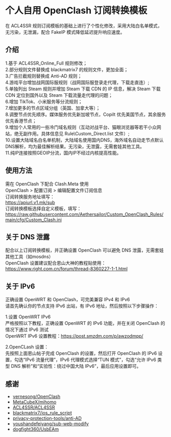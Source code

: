 # 个人自用 OpenClash 订阅转换模板
在 ACL4SSR 规则订阅模板的基础上进行了个性化修改，采用大陆白名单模式，无污染，无泄漏，配合 FakeIP 模式降低延迟提升响应速度。

## 介绍  
1.基于 ACL4SSR_Online_Full 规则修改；  
2.部分规则文件替换成 blackmatrix7 的规则文件，更加全面；  
3.广告拦截规则替换成 Anti-AD 规则；  
4.游戏平台增加战网国际服规则（战网国际服登录走代理，下载走直连）;  
5.单独列出 Steam 规则并增加 Steam 下载 CDN 的 IP 信息，解决 Steam 下载 CDN 定位到国外以及 Steam 下载流量走代理的问题；     
6.增加 TikTok、小米服务等分流规则；  
7.增加更多的节点区域分组（英国、加拿大等）；  
8.调整节点优先顺序。媒体服务优先新加坡节点，Copilt 优先美国节点，其余服务优先香港节点；  
9.增加个人常用的一些冷门域名规则（互动对战平台、猫眼浏览器等若干小众网站，绝无副作用。具体信息见 Rule\Custom_Direct.list 文件）;  
10.设置大陆域名白名单机制，大陆域名使用国内DNS，海外域名自动走节点默认DNS解析，均为最佳解析结果。无污染，无泄露，无需套娃其他工具。  
11.纯IP连接按照GEOIP分流，国内IP不经过内核提高性能。  


## 使用方法  
需在 OpenClash 下配合 Clash.Meta 使用  
OpenClash > 配置订阅 > 编辑配置文件订阅信息  
订阅转换服务地址填写：  
https://apiurl.v1.mk/sub  
订阅转换模板选择自定义模板，填写：  
https://raw.githubusercontent.com/Aethersailor/Custom_OpenClash_Rules/main/cfg/Custom_Clash.ini  

## 关于 DNS 泄露  
配合以上订阅转换模板，并正确设置 OpenClash 可以避免 DNS 泄露，无需套娃其他工具（如mosdns）  
OpenClash 设置建议配合恩山大神的教程贴使用：https://www.right.com.cn/forum/thread-8360227-1-1.html

## 关于 IPv6  
正确设置 OpenWRT 和 OpenClash，可完美兼容 IPv4 和 IPv6  
请首先确认你的节点支持 IPv6 出站，有 IPv6 地址，然后按照以下步骤操作：  

1.设置 OpenWRT IPv6  
严格按照以下教程，正确设置 OpenWRT 的 IPv6 功能，并在关闭 OpenClash 的情况下通过 IPv6 测试  
OpenWRT IPv6 设置教程：https://post.smzdm.com/p/awzodmpp/  

2.OpenCLash 设置：  
先按照上面恩山帖子完成 OpenClash 的设置，然后打开 OpenClash 的 IPv6 设置，勾选“IPv6 流量代理”，IPv6 代理模式选择“TUN 模式”，勾选“允许 IPv6 类型 DNS 解析”和“实验性：绕过中国大陆 IPv6”，最后应用设置即可。  

## 感谢  
- [vernesong/OpenClash](https://github.com/vernesong/OpenClash)
- [MetaCubeX/mihomo](https://github.com/MetaCubeX/mihomo)
- [ACL4SSR/ACL4SSR](https://github.com/ACL4SSR/ACL4SSR)
- [blackmatrix7/ios_rule_script](https://github.com/blackmatrix7/ios_rule_script)
- [privacy-protection-tools/anti-AD](https://github.com/privacy-protection-tools/anti-AD)
- [youshandefeiyang/sub-web-modify](https://github.com/youshandefeiyang/sub-web-modify)
- [dogfight360/UsbEAm](https://github.com/dogfight360/UsbEAm)
